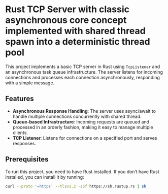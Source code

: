 # Rust TCP Server with classic asynchronous core concept implemented with shared thread spawn into a deterministic thread pool

This project implements a basic TCP server in Rust using `TcpListener` and an asynchronous task queue infrastructure. The server listens for incoming connections and processes each connection asynchronously, responding with a simple message.

## Features

- **Asynchronous Response Handling**: The server uses async/await to handle multiple connections concurrently with shared thread.
- **Queue-based Infrastructure**: Incoming requests are queued and processed in an orderly fashion, making it easy to manage multiple clients.
- **TCP Listener**: Listens for connections on a specified port and serves responses.

## Prerequisites

To run this project, you need to have Rust installed. If you don’t have Rust installed, you can install it by running:

```bash
curl --proto '=https' --tlsv1.2 -sSf https://sh.rustup.rs | sh
